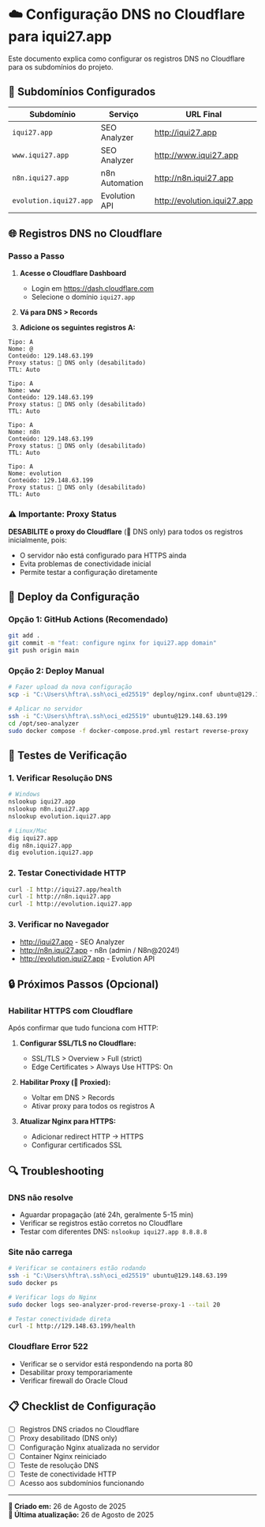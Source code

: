 # ☁️ Configuração DNS no Cloudflare para iqui27.app

Este documento explica como configurar os registros DNS no Cloudflare para os subdomínios do projeto.

## 🎯 Subdomínios Configurados

| Subdomínio | Serviço | URL Final |
|------------|---------|-----------|
| `iqui27.app` | SEO Analyzer | http://iqui27.app |
| `www.iqui27.app` | SEO Analyzer | http://www.iqui27.app |
| `n8n.iqui27.app` | n8n Automation | http://n8n.iqui27.app |
| `evolution.iqui27.app` | Evolution API | http://evolution.iqui27.app |

## 🌐 Registros DNS no Cloudflare

### Passo a Passo

1. **Acesse o Cloudflare Dashboard**
   - Login em https://dash.cloudflare.com
   - Selecione o domínio `iqui27.app`

2. **Vá para DNS > Records**

3. **Adicione os seguintes registros A:**

```
Tipo: A
Nome: @
Conteúdo: 129.148.63.199
Proxy status: 🔶 DNS only (desabilitado)
TTL: Auto

Tipo: A
Nome: www
Conteúdo: 129.148.63.199
Proxy status: 🔶 DNS only (desabilitado)
TTL: Auto

Tipo: A
Nome: n8n
Conteúdo: 129.148.63.199
Proxy status: 🔶 DNS only (desabilitado)
TTL: Auto

Tipo: A
Nome: evolution
Conteúdo: 129.148.63.199
Proxy status: 🔶 DNS only (desabilitado)
TTL: Auto
```

### ⚠️ Importante: Proxy Status

**DESABILITE o proxy do Cloudflare** (🔶 DNS only) para todos os registros inicialmente, pois:
- O servidor não está configurado para HTTPS ainda
- Evita problemas de conectividade inicial
- Permite testar a configuração diretamente

## 🚀 Deploy da Configuração

### Opção 1: GitHub Actions (Recomendado)
```bash
git add .
git commit -m "feat: configure nginx for iqui27.app domain"
git push origin main
```

### Opção 2: Deploy Manual
```bash
# Fazer upload da nova configuração
scp -i "C:\Users\hftra\.ssh\oci_ed25519" deploy/nginx.conf ubuntu@129.148.63.199:/opt/seo-analyzer/deploy/

# Aplicar no servidor
ssh -i "C:\Users\hftra\.ssh\oci_ed25519" ubuntu@129.148.63.199
cd /opt/seo-analyzer
sudo docker compose -f docker-compose.prod.yml restart reverse-proxy
```

## 🧪 Testes de Verificação

### 1. Verificar Resolução DNS
```bash
# Windows
nslookup iqui27.app
nslookup n8n.iqui27.app
nslookup evolution.iqui27.app

# Linux/Mac
dig iqui27.app
dig n8n.iqui27.app
dig evolution.iqui27.app
```

### 2. Testar Conectividade HTTP
```bash
curl -I http://iqui27.app/health
curl -I http://n8n.iqui27.app
curl -I http://evolution.iqui27.app
```

### 3. Verificar no Navegador
- http://iqui27.app - SEO Analyzer
- http://n8n.iqui27.app - n8n (admin / N8n@2024!)
- http://evolution.iqui27.app - Evolution API

## 🔒 Próximos Passos (Opcional)

### Habilitar HTTPS com Cloudflare
Após confirmar que tudo funciona com HTTP:

1. **Configurar SSL/TLS no Cloudflare:**
   - SSL/TLS > Overview > Full (strict)
   - Edge Certificates > Always Use HTTPS: On

2. **Habilitar Proxy (🧡 Proxied):**
   - Voltar em DNS > Records
   - Ativar proxy para todos os registros A

3. **Atualizar Nginx para HTTPS:**
   - Adicionar redirect HTTP → HTTPS
   - Configurar certificados SSL

## 🔍 Troubleshooting

### DNS não resolve
- Aguardar propagação (até 24h, geralmente 5-15 min)
- Verificar se registros estão corretos no Cloudflare
- Testar com diferentes DNS: `nslookup iqui27.app 8.8.8.8`

### Site não carrega
```bash
# Verificar se containers estão rodando
ssh -i "C:\Users\hftra\.ssh\oci_ed25519" ubuntu@129.148.63.199
sudo docker ps

# Verificar logs do Nginx
sudo docker logs seo-analyzer-prod-reverse-proxy-1 --tail 20

# Testar conectividade direta
curl -I http://129.148.63.199/health
```

### Cloudflare Error 522
- Verificar se o servidor está respondendo na porta 80
- Desabilitar proxy temporariamente
- Verificar firewall do Oracle Cloud

## 📋 Checklist de Configuração

- [ ] Registros DNS criados no Cloudflare
- [ ] Proxy desabilitado (DNS only)
- [ ] Configuração Nginx atualizada no servidor
- [ ] Container Nginx reiniciado
- [ ] Teste de resolução DNS
- [ ] Teste de conectividade HTTP
- [ ] Acesso aos subdomínios funcionando

---

**📅 Criado em:** 26 de Agosto de 2025  
**🔄 Última atualização:** 26 de Agosto de 2025
